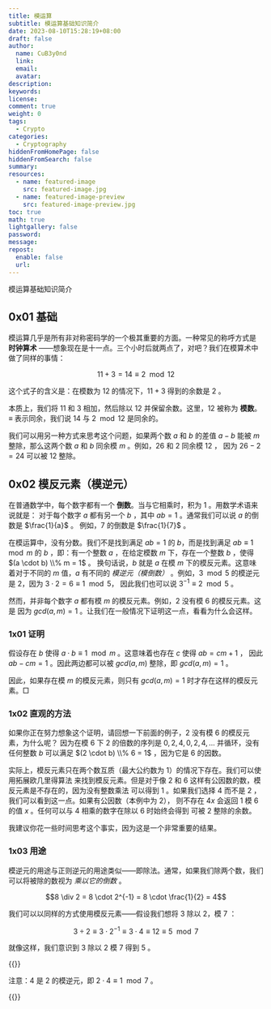 ```yaml
---
title: 模运算
subtitle: 模运算基础知识简介
date: 2023-08-10T15:28:19+08:00
draft: false
author:
  name: CuB3y0nd
  link:
  email:
  avatar:
description:
keywords:
license:
comment: true
weight: 0
tags:
  - Crypto
categories:
  - Cryptography
hiddenFromHomePage: false
hiddenFromSearch: false
summary:
resources:
  - name: featured-image
    src: featured-image.jpg
  - name: featured-image-preview
    src: featured-image-preview.jpg
toc: true
math: true
lightgallery: false
password:
message:
repost:
  enable: false
  url:
---
```


模运算基础知识简介

<!--more-->

## 0x01 基础

模运算几乎是所有非对称密码学的一个极其重要的方面。一种常见的称呼方式是 **时钟算术**
——想象现在是十一点。三个小时后就两点了，对吧？我们在模算术中做了同样的事情：

$$11 + 3 = 14 \equiv 2 \mod 12$$

这个式子的含义是：在模数为 $12$ 的情况下，$11 + 3$ 得到的余数是 $2$ 。

本质上，我们将 $11$ 和 $3$ 相加，然后除以 $12$ 并保留余数。这里，$12$ 被称为 **模数**。
$\equiv$ 表示同余，我们说 $14$ 与 $2 \mod 12$ 是同余的。

我们可以用另一种方式来思考这个问题，如果两个数 $a$ 和 $b$ 的差值 $a - b$ 能被 $m$
整除，那么这两个数 $a$ 和 $b$ 同余模 $m$ 。例如，$26$ 和 $2$ 同余模 $12$ ，
因为 $26 - 2 = 24$ 可以被 $12$ 整除。

## 0x02 模反元素（模逆元）

在普通数学中，每个数字都有一个 **倒数**。当与它相乘时，积为 $1$ 。用数学术语来说就是：
对于每个数字 $a$ 都有另一个 $b$ ，其中 $ab = 1$ 。通常我们可以说 $a$ 的倒数是 $\frac{1}{a}$ 。
例如，$7$ 的倒数是 $\frac{1}{7}$ 。

在模运算中，没有分数。我们不是找到满足 $ab = 1$ 的 $b$，而是找到满足 $ab \equiv 1 \mod m$
的 $b$ ，即：有一个整数 $a$ ，在给定模数 $m$ 下，存在一个整数 $b$ ，使得 $(a \cdot b) \\% m = 1$ 。
换句话说，$b$ 就是 $a$ 在模 $m$ 下的模反元素。这意味着对于不同的 $m$ 值，$a$ 有不同的
*模逆元（模倒数）* 。例如，$3 \mod 5$ 的模逆元是 $2$，因为 $3 \cdot 2 = 6 \equiv 1 \mod 5$，
因此我们也可以说 $3^{-1} \equiv 2 \mod 5$ 。

然而，并非每个数字 $a$ 都有模 $m$ 的模反元素。例如，$2$ 没有模 $6$ 的模反元素。这是
因为 $gcd(a, m) = 1$ 。让我们在一般情况下证明这一点，看看为什么会这样。

### 1x01 证明

假设存在 $b$ 使得 $a \cdot b \equiv 1 \mod m$ 。这意味着也存在 $c$ 使得 $ab = cm + 1$ ，
因此 $ab − cm = 1$ 。因此两边都可以被 $gcd(a, m)$ 整除，即 $gcd(a, m) = 1$ 。

因此，如果存在模 $m$ 的模反元素，则只有 $gcd(a, m) = 1$ 时才存在这样的模反元素。$\Box$

### 1x02 直观的方法

如果你正在努力想象这个证明，请回想一下前面的例子，$2$ 没有模 $6$ 的模反元素，为什么呢？
因为在模 $6$ 下 $2$ 的倍数的序列是 $0,2,4,0,2,4,...$ 并循环，没有任何整数 $b$ 可以满足
$(2 \cdot b) \\% 6 = 1$ ，因为它是 $6$ 的因数。

实际上，模反元素只在两个数互质（最大公约数为 $1$）的情况下存在。我们可以使用拓展欧几里得算法
来找到模反元素。但是对于像 $2$ 和 $6$ 这样有公因数的数，模反元素是不存在的，因为没有整数乘法
可以得到 $1$ 。如果我们选择 $4$ 而不是 $2$ ，我们可以看到这一点。如果有公因数（本例中为 $2$），
则不存在 $4x$ 会返回 $1$ 模 $6$ 的值 $x$ 。任何可以与 $4$ 相乘的数字在除以 $6$ 时始终会得到
可被 $2$ 整除的余数。

我建议你花一些时间思考这个事实，因为这是一个非常重要的结果。

### 1x03 用途

模逆元的用途与正则逆元的用途类似——即除法。通常，如果我们除两个数，我们可以将被除的数视为
*乘以它的倒数* 。

$$8 \div 2 = 8 \cdot 2^{-1} = 8 \cdot \frac{1}{2} = 4$$

我们可以以同样的方式使用模反元素——假设我们想将 $3$ 除以 $2$，模 $7$ ：

$$3 \div 2 \equiv 3 \cdot 2^{-1} \equiv 3 \cdot 4 \equiv 12 \equiv 5 \mod 7$$

就像这样，我们意识到 $3$ 除以 $2$ 模 $7$ 得到 $5$ 。

{{<admonition type="info">}}

注意：$4$ 是 $2$ 的模逆元，即 $2 \cdot 4 \equiv 1 \mod 7$ 。

{{</admonition>}}

